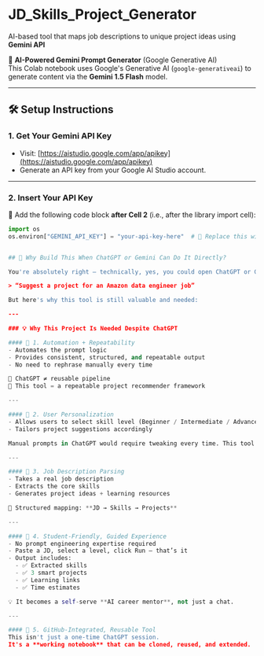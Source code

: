 # JD_Skills_Project_Generator

AI-based tool that maps job descriptions to unique project ideas using **Gemini API**

🤖 **AI-Powered Gemini Prompt Generator** (Google Generative AI)  
This Colab notebook uses Google's Generative AI (`google-generativeai`) to generate content via the **Gemini 1.5 Flash** model.

---

## 🛠️ Setup Instructions

### 1. Get Your Gemini API Key
- Visit: [https://aistudio.google.com/app/apikey](https://aistudio.google.com/app/apikey)  
- Generate an API key from your Google AI Studio account.

---

### 2. Insert Your API Key
📌 Add the following code block **after Cell 2** (i.e., after the library import cell):

```python
import os
os.environ["GEMINI_API_KEY"] = "your-api-key-here"  # 🔑 Replace this with your actual Gemini API key


## 🤔 Why Build This When ChatGPT or Gemini Can Do It Directly?

You're absolutely right — technically, yes, you could open ChatGPT or Gemini and ask:

> “Suggest a project for an Amazon data engineer job”

But here's why this tool is still valuable and needed:

---

### 💡 Why This Project Is Needed Despite ChatGPT

#### 🔹 1. Automation + Repeatability
- Automates the prompt logic  
- Provides consistent, structured, and repeatable output  
- No need to rephrase manually every time  

💬 ChatGPT ≠ reusable pipeline  
🧠 This tool = a repeatable project recommender framework

---

#### 🔹 2. User Personalization
- Allows users to select skill level (Beginner / Intermediate / Advanced)  
- Tailors project suggestions accordingly  

Manual prompts in ChatGPT would require tweaking every time. This tool builds that logic in.

---

#### 🔹 3. Job Description Parsing
- Takes a real job description  
- Extracts the core skills  
- Generates project ideas + learning resources  

🔁 Structured mapping: **JD → Skills → Projects**

---

#### 🔹 4. Student-Friendly, Guided Experience
- No prompt engineering expertise required  
- Paste a JD, select a level, click Run — that’s it  
- Output includes:
  - ✅ Extracted skills  
  - ✅ 3 smart projects  
  - ✅ Learning links  
  - ✅ Time estimates  

💡 It becomes a self-serve **AI career mentor**, not just a chat.

---

#### 🔹 5. GitHub-Integrated, Reusable Tool
This isn't just a one-time ChatGPT session.  
It's a **working notebook** that can be cloned, reused, and extended.


